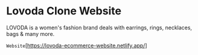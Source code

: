 # Lovoda Clone Website
LOVODA is a women's fashion brand deals with earrings, rings, necklaces, bags & many more.

`Website`[https://lovoda-ecommerce-website.netlify.app/]